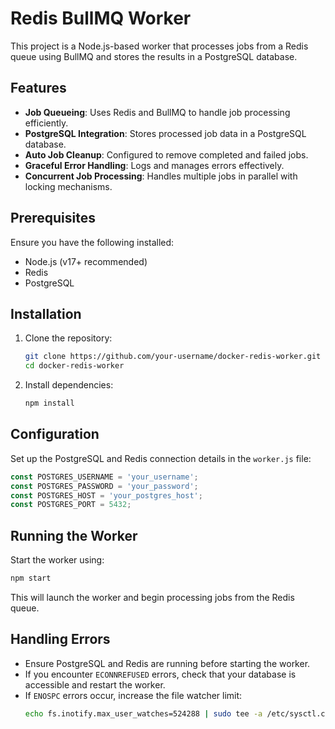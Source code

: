 # Redis BullMQ Worker

This project is a Node.js-based worker that processes jobs from a Redis queue using BullMQ and stores the results in a PostgreSQL database.

## Features
- **Job Queueing**: Uses Redis and BullMQ to handle job processing efficiently.
- **PostgreSQL Integration**: Stores processed job data in a PostgreSQL database.
- **Auto Job Cleanup**: Configured to remove completed and failed jobs.
- **Graceful Error Handling**: Logs and manages errors effectively.
- **Concurrent Job Processing**: Handles multiple jobs in parallel with locking mechanisms.

## Prerequisites
Ensure you have the following installed:
- Node.js (v17+ recommended)
- Redis
- PostgreSQL

## Installation

1. Clone the repository:
   ```sh
   git clone https://github.com/your-username/docker-redis-worker.git
   cd docker-redis-worker
   ```

2. Install dependencies:
   ```sh
   npm install
   ```

## Configuration

Set up the PostgreSQL and Redis connection details in the `worker.js` file:

```js
const POSTGRES_USERNAME = 'your_username';
const POSTGRES_PASSWORD = 'your_password';
const POSTGRES_HOST = 'your_postgres_host';
const POSTGRES_PORT = 5432;
```

## Running the Worker

Start the worker using:
```sh
npm start
```
This will launch the worker and begin processing jobs from the Redis queue.

## Handling Errors
- Ensure PostgreSQL and Redis are running before starting the worker.
- If you encounter `ECONNREFUSED` errors, check that your database is accessible and restart the worker.
- If `ENOSPC` errors occur, increase the file watcher limit:
  ```sh
  echo fs.inotify.max_user_watches=524288 | sudo tee -a /etc/sysctl.conf && sudo sysctl -p
  ```
